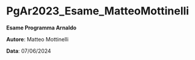 # PgAr2023_Esame_MatteoMottinelli

**Esame Programma Arnaldo**

**Autore**: Matteo Mottinelli

**Data**: 07/06/2024